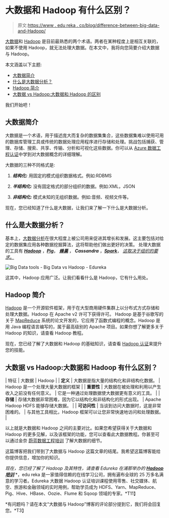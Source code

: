# 大数据和 Hadoop 有什么区别？

> 原文:[https://www . edu reka . co/blog/difference-between-big-data-and-Hadoop/](https://www.edureka.co/blog/difference-between-big-data-and-hadoop/)

[大数据](https://www.edureka.co/blog/what-is-big-data/)和 [Hadoop](https://www.edureka.co/blog/hadoop-tutorial/) 是目前最熟悉的两个术语。两者在某种程度上是相互关联的，如果不使用 Hadoop，就无法处理大数据。在本文中，我将向您简要介绍大数据与 Hadoop。

本文涵盖以下主题:

*   [大数据简介](#IntroductiontoBigData)
*   [什么是大数据分析？](#WhatisBigDataAnalytics?)
*   [Hadoop 简介](#IntroductiontoHadoop)
*   [大数据 vs Hadoop:大数据和 Hadoop 的区别](#BigDatavsHadoop)

我们开始吧！

## **大数据简介**

大数据是一个术语，用于描述庞大而复杂的数据集集合，这些数据集难以使用可用的数据库管理工具或传统的数据处理应用程序进行存储和处理。挑战包括捕获、管理、存储、搜索、共享、传输、分析和可视化这些数据。你可以从 [Azure 数据工程认证](https://www.edureka.co/microsoft-azure-data-engineering-certification-course)中学到对大数据概念的详细理解。

大数据的三种不同格式是:

1.  ***结构化:*** 用固定的模式组织数据格式。例如:RDBMS

2.  ***半结构化:*** 没有固定格式的部分组织的数据。例如:XML，JSON

3.  ***非结构化:*** 模式未知的无组织数据。例如:音频、视频文件等。

现在，您已经知道了什么是大数据，让我们来了解一下什么是大数据分析。

## **什么是大数据分析？**

基本上，[大数据分析](https://www.edureka.co/blog/big-data-analytics/)在很大程度上被公司用来促进其增长和发展。这主要包括对给定的数据集应用各种数据挖掘算法，这将帮助他们做出更好的决策。 处理大数据的工具有 ***[Hadoop](https://www.edureka.co/blog/what-is-hadoop/)*** ，***[Pig](https://www.edureka.co/blog/pig-tutorial/)***， ***[蜂巢](https://www.edureka.co/blog/hive-tutorial/)*** ， ***Cassandra*** ，***[Spark](https://www.edureka.co/blog/spark-tutorial/)***， [*这取决于组织的要求。*](https://www.edureka.co/blog/apache-kafka-next-generation-distributed-messaging-system)

![Big Data tools - Big Data vs Hadoop - Edureka](../Images/e521801ea2fa1c0e6fcb87757b819727.png)

这其中，Hadoop 应用广泛。让我们看看什么是 Hadoop，它有什么用处。

## **Hadoop 简介**

[Hadoop](https://www.edureka.co/blog/every-hadoop-component/) 是一个开源软件框架，用于在大型商用硬件集群上以分布式方式存储和处理大数据。Hadoop 在 Apache v2 许可下获得许可。 Hadoop 是基于谷歌写的关于 [MapReduce](https://www.edureka.co/blog/mapreduce-tutorial/) 系统的论文开发的，它应用了函数式编程的概念。Hadoop 是用 Java 编程语言编写的，属于最高级别的 Apache 项目。如果你想了解更多关于 Hadoop 的知识，请查看 Hadoop 教程。

现在，您已经了解了大数据和 Hadoop 的基础知识，请查看 [Hadoop 认证](https://www.edureka.co/big-data-hadoop-training-certification)来提升您的技能。

## **大数据 vs Hadoop:大数据和 Hadoop 有什么区别？**

| 特征 | 大数据 | Hadoop |
| **定义** | 大数据是指大量的结构化和非结构化数据。 | Hadoop 是一个处理大量大数据的框架 |
| **重要性** | 大数据在被处理和利用以产生收入之前没有任何意义。 | 它是一种通过处理数据使大数据更有意义的工具。 |
| **存储** | 存储大数据非常困难，因为它以结构化和非结构化的形式出现。 | Apache Hadoop HDFS 能够存储大数据。 |
| **可访问性** | 当谈到访问大数据时，这是非常困难的。 | 与其他工具相比，Hadoop 框架可以让您非常快速地访问和处理数据。 |

以上就是大数据和 Hadoop 之间的主要对比。如果您希望获得关于大数据和 Hadoop 的更多见解，以及该框架的功能，您可以查看此大数据教程。你甚至可以通过金奈 [蔚蓝数据工程培训](https://www.edureka.co/microsoft-azure-data-engineering-certification-course-chennai) 了解大数据的细节。

这篇博客把我们带到了大数据与 Hadoop 这篇文章的结尾。我希望这篇博客能给你提供信息，增加你的知识。

*现在，您已经了解了 Hadoop 及其特性，请查看 Edureka 在浦那举办的* ***[Hadoop 培训](https://www.edureka.co/big-data-hadoop-training-certification-pune)*** *，edu reka 是一家值得信赖的在线学习公司，拥有遍布全球的 25 万多名满意的学习者。Edureka 大数据 Hadoop 认证培训课程使用零售、社交媒体、航空、旅游和金融领域的实时用例，帮助学员成为 HDFS、Yarn、MapReduce、Pig、Hive、HBase、Oozie、Flume 和 Sqoop 领域的专家。*T11】

*有问题吗？请在本文“大数据与 Hadoop”博客的评论部分提到它，我们将会回复您。*T3】